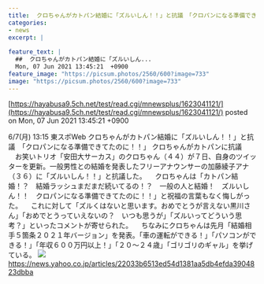 ```yaml
---
title:  クロちゃんがカトパン結婚に「ズルいしん！！」と抗議　「クロパンになる準備できてたのに！！」  
categories:
- news
excerpt: |
  
feature_text: |
  ##  クロちゃんがカトパン結婚に「ズルいしん...
  Mon, 07 Jun 2021 13:45:21  +0900
feature_image: "https://picsum.photos/2560/600?image=733"
image: "https://picsum.photos/2560/600?image=733"
---
```


[https://hayabusa9.5ch.net/test/read.cgi/mnewsplus/1623041121/](https://hayabusa9.5ch.net/test/read.cgi/mnewsplus/1623041121/)
posted on Mon, 07 Jun 2021 13:45:21  +0900

<!--more-->

6/7(月) 13:15 東スポWeb クロちゃんがカトパン結婚に「ズルいしん！！」と抗議　「クロパンになる準備できてたのに！！」 クロちゃんがカトパンに抗議 　お笑いトリオ「安田大サーカス」のクロちゃん（４４）が７日、自身のツイッターを更新。一般男性との結婚を発表したフリーアナウンサーの加藤綾子アナ（３６）に「ズルいしん！！」と抗議した。 　クロちゃんは「カトパン結婚！？　結婚ラッシュまだまだ続いてるの！？　一般の人と結婚！　ズルいしん！！　クロパンになる準備できてたのに！！」と祝福の言葉もなく悔しがった。 　これに対して「ズルくはないと思います。おめでとうが言えない黒川さん」「おめでとうっていえないの？　いつも思うが」「ズルいってどういう思考？」といったコメントが寄せられた。 　ちなみにクロちゃんは先月「結婚相手５箇条２０２１年バージョン」を発表。「車の運転ができる！」「パソコンができる！」「年収６００万円以上！」「２０〜２４歳」「ゴリゴリのギャル」を挙げている。 ![](https://amd-pctr.c.yimg.jp/r/iwiz-amd/20210607-03266736-tospoweb-000-3-view.jpg) https://news.yahoo.co.jp/articles/22033b6513ed54d1381aa5db4efda3904823dbba
